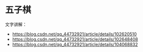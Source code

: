 # 五子棋
文字讲解：
- https://blog.csdn.net/qq_44732921/article/details/102620510
- https://blog.csdn.net/qq_44732921/article/details/102648408
- https://blog.csdn.net/qq_44732921/article/details/104068832

